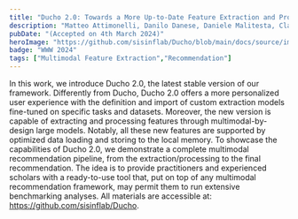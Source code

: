 ```yaml
---
title: "Ducho 2.0: Towards a More Up-to-Date Feature Extraction and Processing Framework for Multimodal Recommendation"
description: "Matteo Attimonelli, Danilo Danese, Daniele Malitesta, Claudio Pomo, Giuseppe Gassi, Tommaso Di Noia"
pubDate: "(Accepted on 4th March 2024)"
heroImage: "https://github.com/sisinflab/Ducho/blob/main/docs/source/img/ducho_v2_overview.png"
badge: "WWW 2024"
tags: ["Multimodal Feature Extraction","Recommendation"]
---
```


In this work, we introduce Ducho 2.0, the latest stable version
of our framework. Differently from Ducho, Ducho 2.0 offers a
more personalized user experience with the definition and import of custom extraction models fine-tuned on specific tasks and
datasets. Moreover, the new version is capable of extracting and
processing features through multimodal-by-design large models.
Notably, all these new features are supported by optimized data
loading and storing to the local memory. To showcase the capabilities of Ducho 2.0, we demonstrate a complete multimodal recommendation pipeline, from the extraction/processing to the final
recommendation. The idea is to provide practitioners and experienced scholars with a ready-to-use tool that, put on top of any
multimodal recommendation framework, may permit them to run
extensive benchmarking analyses. All materials are accessible at:
https://github.com/sisinflab/Ducho.
